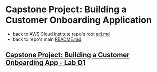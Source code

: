 # Capstone Project: Building a Customer Onboarding Application

* back to AWS Cloud Institute repo's root [aci.md](../aci.md)
* back to repo's main [README.md](../../../README.md)

## [Capstone Project: Building a Customer Onboarding App - Lab 01](./capstone/Lab01.md)
